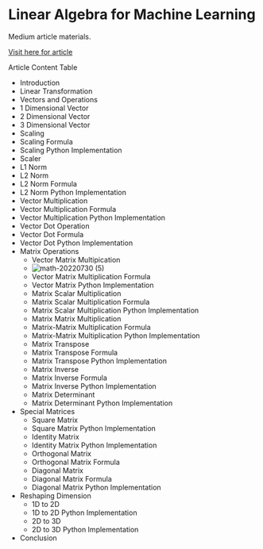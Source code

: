# Linear Algebra for Machine Learning
Medium article materials.

[Visit here for article](https://medium.com/@geencay/linear-algebra-a-z-for-machine-learning-68dadcd0b757)

Article Content Table

*  Introduction
*  Linear Transformation
*  Vectors and Operations
  * 1 Dimensional Vector
  * 2 Dimensional Vector
  * 3 Dimensional Vector
  * Scaling
  * Scaling Formula
  * Scaling Python Implementation
  * Scaler
  * L1 Norm
  * L2 Norm
  * L2 Norm Formula
  * L2 Norm Python Implementation
  * Vector Multiplication
  * Vector Multiplication Formula
  * Vector Multiplication Python Implementation
  * Vector Dot Operation
  * Vector Dot Formula
  * Vector Dot Python Implementation
* Matrix Operations
  * Vector Matrix Multipication
  * ![math-20220730 (5)](https://user-images.githubusercontent.com/29928837/181903659-20638684-7864-4273-988a-3a2ed4ddf937.png)
  * Vector Matrix Multiplication Formula
  * Vector Matrix Python Implementation
  * Matrix Scalar Multiplication
  * Matrix Scalar Multiplication Formula
  * Matrix Scalar Multiplication Python Implementation
  * Matrix Matrix Multiplication
  * Matrix-Matrix Multiplication Formula
  * Matrix-Matrix Multiplication Python Implementation
  * Matrix Transpose
  * Matrix Transpose Formula
  * Matrix Transpose Python Implementation
  * Matrix Inverse
  * Matrix Inverse Formula
  * Matrix Inverse Python Implementation
  * Matrix Determinant
  * Matrix Determinant Python Implementation
* Special Matrices
  * Square Matrix
  * Square Matrix Python Implementation
  * Identity Matrix
  * Identity Matrix Python Implementation
  * Orthogonal Matrix
  * Orthogonal Matrix Formula
  * Diagonal Matrix
  * Diagonal Matrix Formula
  * Diagonal Matrix Python Implementation
* Reshaping Dimension
  * 1D to 2D
  * 1D to 2D Python Implementation
  * 2D to 3D
  * 2D to 3D Python Implementation
* Conclusion
